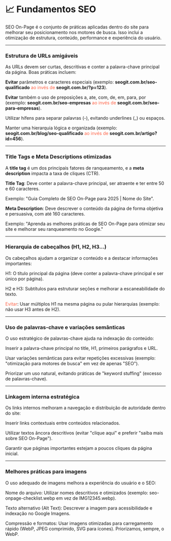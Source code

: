# 📈 Fundamentos SEO

SEO On-Page é o conjunto de práticas aplicadas dentro do site para melhorar seu posicionamento nos motores de busca. Isso inclui a otimização de estrutura, conteúdo, performance e experiência do usuário.

***

### Estrutura de URLs amigáveis

As URLs devem ser curtas, descritivas e conter a palavra-chave principal da página. Boas práticas incluem:

**Evitar** parâmetros e caracteres especiais (exemplo: **seogit.com.br/seo-qualificado** <span style="color: #FF6347">ao invés de</span> **seogit.com.br/?p=123**).

**Evitar** também o uso de preposições a, ate, com, de, em, para, por (exemplo: **seogit.com.br/seo-empresas** <span style="color: #FF6347">ao invés de</span> **seogit.com.br/seo-para-empresas**).

Utilizar hífens para separar palavras (-), evitando underlines (_) ou espaços.

Manter uma hierarquia lógica e organizada (exemplo: **seogit.com.br/blog/seo-qualificado** <span style="color: #FF6347">ao invés de</span> **seogit.com.br/artigo?id=456**).

***

### Title Tags e Meta Descriptions otimizadas

A **title tag** é um dos principais fatores de ranqueamento, e a **meta description** impacta a taxa de cliques (CTR).

**Title Tag**: Deve conter a palavra-chave principal, ser atraente e ter entre 50 e 60 caracteres.

Exemplo: "Guia Completo de SEO On-Page para 2025 | Nome do Site".

**Meta Description**: Deve descrever o conteúdo da página de forma objetiva e persuasiva, com até 160 caracteres.

Exemplo: "Aprenda as melhores práticas de SEO On-Page para otimizar seu site e melhorar seu ranqueamento no Google."

***

### Hierarquia de cabeçalhos (H1, H2, H3...)

Os cabeçalhos ajudam a organizar o conteúdo e a destacar informações importantes:

H1: O título principal da página (deve conter a palavra-chave principal e ser único por página).

H2 e H3: Subtítulos para estruturar seções e melhorar a escaneabilidade do texto.

<span style="color: #FF6347">Evitar</span>: Usar múltiplos H1 na mesma página ou pular hierarquias (exemplo: não usar H3 antes de H2).

***

### Uso de palavras-chave e variações semânticas

O uso estratégico de palavras-chave ajuda na indexação do conteúdo:

Inserir a palavra-chave principal no title, H1, primeiros parágrafos e URL.

Usar variações semânticas para evitar repetições excessivas (exemplo: "otimização para motores de busca" em vez de apenas "SEO").

Priorizar um uso natural, evitando práticas de "keyword stuffing" (excesso de palavras-chave).

***

### Linkagem interna estratégica

Os links internos melhoram a navegação e distribuição de autoridade dentro do site:

Inserir links contextuais entre conteúdos relacionados.

Utilizar textos âncora descritivos (evitar "clique aqui" e preferir "saiba mais sobre SEO On-Page").

Garantir que páginas importantes estejam a poucos cliques da página inicial.

***

### Melhores práticas para imagens

O uso adequado de imagens melhora a experiência do usuário e o SEO:

Nome do arquivo: Utilizar nomes descritivos e otimizados (exemplo: seo-onpage-checklist.webp em vez de IMG12345.webp).

Texto alternativo (Alt Text): Descrever a imagem para acessibilidade e indexação no Google Imagens.

Compressão e formatos: Usar imagens otimizadas para carregamento rápido (WebP, JPEG comprimido, SVG para ícones). Priorizamos, sempre, o WebP.